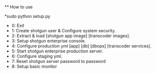 ** How to use

*sudo python setup.py
 
- 0: Exit
- 1: Create shotgun user & Configure system security.
- 2: Extract & load [shotgun app image] [transcoder images].
- 3: Setup shotgun enterprise console.
- 4: Configure production yml [app] [db] [dbops] [transcoder services].
- 5: Start shotgun enterprise production server.
- 6: Configure staging yml.
- 7: Reset shotgun server password to password
- 8: Setup basic monitor
